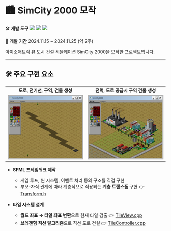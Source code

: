 # 🏙️ SimCity 2000 모작


🛠️ **개발 도구**
<img src="https://img.shields.io/badge/C++-00599C?style=flat-square&logo=cplusplus&logoColor=white"/> <img src="https://img.shields.io/badge/SFML-8CC445?style=flat-square&logo=sfml&logoColor=white"/> <img src="https://img.shields.io/badge/ImGui-00465B?style=flat-square"/>

📅 **개발 기간**
2024.11.15 ~ 2024.11.25 (약 2주)

아이소매트릭 뷰 도시 건설 시뮬레이션 SimCity 2000을 모작한 프로젝트입니다.

---

## 🛠️ 주요 구현 요소
<table>
  <tr>
    <td align="center"><strong>도로, 전기선, 구역, 건물 생성</strong></td>
    <td align="center"><strong>전력, 도로 공급시 구역 건물 생성</strong></td>
  </tr>
  <tr>
    <td><img src="./ScreenShot/Road.jpg"/></td>
    <td><img src="./ScreenShot/City.jpg"/></td>
  </tr>
</table>

- **SFML 프레임워크 제작**
  - 게임 루프, 씬 시스템, 이벤트 처리 등의 구조를 직접 구현
  - 부모-자식 관계에 따라 계층적으로 적용되는 **계층 트랜스폼** 구현 👉 [Transform.h](https://github.com/KALI-UM/SFML-SimCity2000/blob/master/SFML_SimCity2000/Framework/Transform.h)

- **타일 시스템 설계**
  - **월드 좌표 → 타일 좌표 변환**으로 현재 타일 검출 👉 [TileView.cpp](https://github.com/KALI-UM/SFML-SimCity2000/blob/master/SFML_SimCity2000/Tile/TileView.cpp#L69)
  - **브레젠험 직선 알고리즘**으로 직선 도로 건설 👉 [TileController.cpp](https://github.com/KALI-UM/SFML-SimCity2000/blob/master/SFML_SimCity2000/Tile/TileController.cpp#L342)
